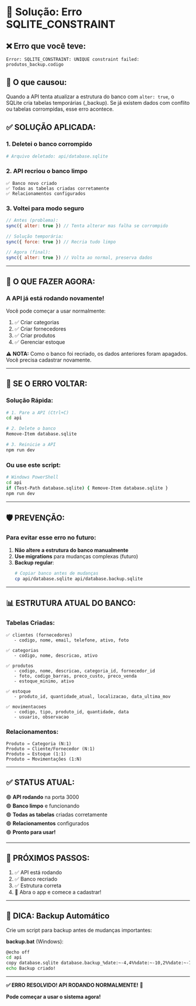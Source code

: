 # 🔧 Solução: Erro SQLITE_CONSTRAINT

## ❌ **Erro que você teve:**

```
Error: SQLITE_CONSTRAINT: UNIQUE constraint failed: produtos_backup.codigo
```

## 🎯 **O que causou:**

Quando a API tenta atualizar a estrutura do banco com `alter: true`, o SQLite cria tabelas temporárias (_backup). Se já existem dados com conflito ou tabelas corrompidas, esse erro acontece.

## ✅ **SOLUÇÃO APLICADA:**

### **1. Deletei o banco corrompido**
```bash
# Arquivo deletado: api/database.sqlite
```

### **2. API recriou o banco limpo**
```
✅ Banco novo criado
✅ Todas as tabelas criadas corretamente
✅ Relacionamentos configurados
```

### **3. Voltei para modo seguro**
```javascript
// Antes (problema):
sync({ alter: true }) // Tenta alterar mas falha se corrompido

// Solução temporária:
sync({ force: true }) // Recria tudo limpo

// Agora (final):
sync({ alter: true }) // Volta ao normal, preserva dados
```

---

## 🚀 **O QUE FAZER AGORA:**

### **A API já está rodando novamente!**

Você pode começar a usar normalmente:
1. ✅ Criar categorias
2. ✅ Criar fornecedores
3. ✅ Criar produtos
4. ✅ Gerenciar estoque

⚠️ **NOTA:** Como o banco foi recriado, os dados anteriores foram apagados. Você precisa cadastrar novamente.

---

## 🔄 **SE O ERRO VOLTAR:**

### **Solução Rápida:**
```bash
# 1. Pare a API (Ctrl+C)
cd api

# 2. Delete o banco
Remove-Item database.sqlite

# 3. Reinicie a API
npm run dev
```

### **Ou use este script:**
```bash
# Windows PowerShell
cd api
if (Test-Path database.sqlite) { Remove-Item database.sqlite }
npm run dev
```

---

## 🛡️ **PREVENÇÃO:**

### **Para evitar esse erro no futuro:**

1. **Não altere a estrutura do banco manualmente**
2. **Use migrations** para mudanças complexas (futuro)
3. **Backup regular**:
   ```bash
   # Copiar banco antes de mudanças
   cp api/database.sqlite api/database.backup.sqlite
   ```

---

## 📊 **ESTRUTURA ATUAL DO BANCO:**

### **Tabelas Criadas:**
```
✅ clientes (fornecedores)
   - codigo, nome, email, telefone, ativo, foto

✅ categorias
   - codigo, nome, descricao, ativo

✅ produtos
   - codigo, nome, descricao, categoria_id, fornecedor_id
   - foto, codigo_barras, preco_custo, preco_venda
   - estoque_minimo, ativo

✅ estoque
   - produto_id, quantidade_atual, localizacao, data_ultima_mov

✅ movimentacoes
   - codigo, tipo, produto_id, quantidade, data
   - usuario, observacao
```

### **Relacionamentos:**
```
Produto → Categoria (N:1)
Produto → Cliente/Fornecedor (N:1)
Produto → Estoque (1:1)
Produto → Movimentações (1:N)
```

---

## ✅ **STATUS ATUAL:**

🟢 **API rodando** na porta 3000  
🟢 **Banco limpo** e funcionando  
🟢 **Todas as tabelas** criadas corretamente  
🟢 **Relacionamentos** configurados  
🟢 **Pronto para usar!**  

---

## 🎯 **PRÓXIMOS PASSOS:**

1. ✅ API está rodando
2. ✅ Banco recriado
3. ✅ Estrutura correta
4. 📱 Abra o app e comece a cadastrar!

---

## 💾 **DICA: Backup Automático**

Crie um script para backup antes de mudanças importantes:

**backup.bat** (Windows):
```bash
@echo off
cd api
copy database.sqlite database.backup_%date:~-4,4%%date:~-10,2%%date:~-7,2%.sqlite
echo Backup criado!
```

---

**✅ ERRO RESOLVIDO! API RODANDO NORMALMENTE!** 🎉

**Pode começar a usar o sistema agora!**

